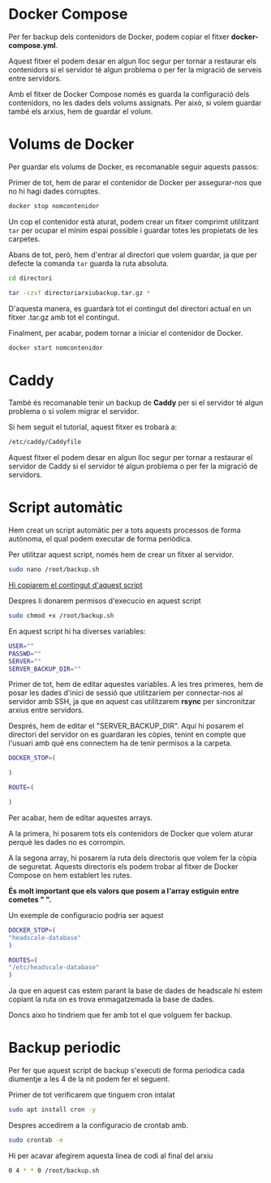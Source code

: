 # Docker Compose

Per fer backup dels contenidors de Docker, podem copiar el fitxer **docker-compose.yml**.

Aquest fitxer el podem desar en algun lloc segur per tornar a restaurar els contenidors si el servidor té algun problema o per fer la migració de serveis entre servidors.

Amb el fitxer de Docker Compose només es guarda la configuració dels contenidors, no les dades dels volums assignats. Per això, si volem guardar també els arxius, hem de guardar el volum.

# Volums de Docker

Per guardar els volums de Docker, es recomanable seguir aquests passos:

Primer de tot, hem de parar el contenidor de Docker per assegurar-nos que no hi hagi dades corruptes.

```bash
docker stop nomcontenidor
```

Un cop el contenidor està aturat, podem crear un fitxer comprimit utilitzant `tar` per ocupar el mínim espai possible i guardar totes les propietats de les carpetes.

Abans de tot, però, hem d'entrar al directori que volem guardar, ja que per defecte la comanda `tar` guarda la ruta absoluta.

```bash
cd directori
```

```bash
tar -czvf directoriarxiubackup.tar.gz *
```

D'aquesta manera, es guardarà tot el contingut del directori actual en un fitxer .tar.gz amb tot el contingut.

Finalment, per acabar, podem tornar a iniciar el contenidor de Docker.

```bash
docker start nomcontenidor
```

# Caddy

També és recomanable tenir un backup de **Caddy** per si el servidor té algun problema o si volem migrar el servidor.

Si hem seguit el tutorial, aquest fitxer es trobarà a:

```bash
/etc/caddy/Caddyfile
```

Aquest fitxer el podem desar en algun lloc segur per tornar a restaurar el servidor de Caddy si el servidor té algun problema o per fer la migració de servidors.

# Script automàtic

Hem creat un script automàtic per a tots aquests processos de forma autònoma, el qual podem executar de forma periòdica.

Per utilitzar aquest script, només hem de crear un fitxer al servidor.

```bash
sudo nano /root/backup.sh
```

[Hi copiarem el contingut d'aquest script](https://raw.githubusercontent.com/Otorexer/SerLliure/main/Tutorials/ComFerBackup/backup.sh)

Despres li donarem permisos d'execucio en aquest script

```bash
sudo chmod +x /root/backup.sh
```

En aquest script hi ha diverses variables:

```bash
USER=""
PASSWD=""
SERVER=""
SERVER_BACKUP_DIR=""
```

Primer de tot, hem de editar aquestes variables. A les tres primeres, hem de posar les dades d'inici de sessió que utilitzaríem per connectar-nos al servidor amb SSH, ja que en aquest cas utilitzarem **rsync** per sincronitzar arxius entre servidors.

Després, hem de editar el "SERVER_BACKUP_DIR". Aquí hi posarem el directori del servidor on es guardaran les còpies, tenint en compte que l'usuari amb què ens connectem ha de tenir permisos a la carpeta.

```bash
DOCKER_STOP=(

)

ROUTE=(

)
```

Per acabar, hem de editar aquestes arrays.

A la primera, hi posarem tots els contenidors de Docker que volem aturar perquè les dades no es corrompin.

A la segona array, hi posarem la ruta dels directoris que volem fer la còpia de seguretat. Aquests directoris els podem trobar al fitxer de Docker Compose on hem establert les rutes.

**És molt important que els valors que posem a l'array estiguin entre cometes " ".**

Un exemple de configuracio podria ser aquest

```bash
DOCKER_STOP=(
"headscale-database"
)

ROUTES=(
"/etc/headscale-database"
)
```

Ja que en aquest cas estem parant la base de dades de headscale hi estem copiant la ruta on es trova enmagatzemada la base de dades.

Doncs aixo ho tindriem que fer amb tot el que volguem fer backup.

# Backup periodic

Per fer que aquest script de backup s'executi de forma periodica cada diumentje a les 4 de la nit podem fer el seguent.

Primer de tot verificarem que tinguem cron intalat

```bash
sudo apt install cron -y
```

Despres accedirem a la configuracio de crontab amb.

```bash
sudo crontab -e
```

Hi per acavar afegirem aquesta linea de codi al final del arxiu

```bash
0 4 * * 0 /root/backup.sh
```
